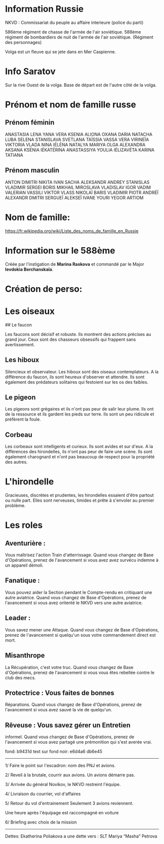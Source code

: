 # Information Russie

NKVD : Commissariat du peuple au affaire interieure (police du parti)

586ème régiment de chasse de l'armée de l'air soviétique.
588ème régiment de bombardiers de nuit de l'armée de l'air soviétique. (Régiment des personnages)

Volga est un fleuve qui se jete dans en Mer Caspienne.

# Info Saratov

Sur la rive Ouest de la volga.
Base de départ est de l'autre côté de la volga. 

# Prénom et nom de famille russe

## Prénom féminin


ANASTASIA
LENA
YANA
VERA
KSENIA
ALIONA
OXANA
DARIA
NATACHA
LUBA
SELENA
STANISLAVA
SVETLANA
TAÏSSIA
VASSA 
VERA
VIRINEÏA
VIKTORIA
VLADA
NINA
IÉLÉNA
NATALYA
MARIYA
OLGA
ALEXANDRA
AKSANA
KSÉNIA
IÉKATÉRINA
ANASTASSIYA
YOULIA
IÉLIZAVÉTA
KARINA
TATIANA


## Prénom masculin


ANTON
DIMITRI
NIKITA
IVAN
SACHA
ALEKSANDR
ANDREY
STANISLAS
VLADIMIR
SERGEI
BORIS
MIKHAIL
MIROSLAVA
VLADISLAV
IGOR
VADIM 
VALERIAN
VASSILI
VIKTOR
VLASS
NIKOLAÏ
BARIS
VLADIMIR
PIOTR
ANDRÉÏ
ALEXANDR
DMITRI
SERGUEÏ
ALEKSEÏ
IVANE
YOURI
YEGOR
ARTIOM


# Nom de famille:

https://fr.wikipedia.org/wiki/Liste_des_noms_de_famille_en_Russie


# Information sur le 588ème

Créée par l'instigation de **Marina Raskova** et commandé par le Major **Ievdokia Berchanskaïa**.

# Création de perso:



# Les oiseaux

## Le faucon

Les faucons sont décisif et robuste. Ils montrent des actions précises au grand jour. 
Ceux sont des chasseurs obsessifs qui frappent sans avertissement.

## Les hiboux

Silencieux et observateur. Les hiboux sont des oiseaux contemplateurs. 
A la différence du faucon, ils sont heureux d'observer et attendre. 
Ils sont également des prédateurs solitaires qui festoient sur les os des faibles.

## Le pigeon

Les pigeons sont grégaires et ils n'ont pas peur de salir leur plume. 
Ils ont de la ressource et ils gardent les pieds sur terre.
Ils sont un peu ridicule et préfèrent la foule.

## Corbeau

Les corbeaux sont intelligents et curieux. Ils sont avides et sur d'eux.
A la différences des hirondelles, ils n'ont pas peur de faire une scène. 
Ils sont également charognard et n'ont pas beaucoup de respect pour la propriété des autres.

# L'hirondelle

Gracieuses, discrètes et prudentes, les hirondelles essaient d'être partout ou nulle part.
Elles sont nerveuses, timides et prête à s'envoler au premier problème.


# Les roles

## Aventurière : 

Vous maîtrisez l'action Train
d'atterrissage. Quand vous changez de Base
d'Opérations, prenez de l'avancement si vous avez
avez survécu indemne à un appareil démoli.

## Fanatique : 

Vous pouvez aider la Section
pendant le Compte-rendu en critiquant une autre
aviatrice. Quand vous changez de Base
d'Opérations, prenez de l'avancement si vous avez
oritenté le NKVD vers une autre aviatrice.

## Leader :

 Vous savez mener une Attaque.
Quand vous changez de Base d'Opérations,
prenez de l'avancement si quelqu'un sous votre
commandement direct est mort.

## Misanthrope

La Récupération, c'est votre
truc. Quand vous changez de Base d'Opérations,
prenez de l'avancement si vous vous êtes rebellée
contre le club des mecs.


## Protectrice : Vous faites de bonnes
Réparations. Quand vous changez de Base
d'Opérations, prenez de l'avancement si vous avez
sauvé la vie de quelqu'un.

## Rêveuse : Vous savez gérer un Entretien
informel. Quand vous changez de Base
d'Opérations, prenez de l'avancement si vous avez
partagé une prémonition qui s'est averée vrai.


fond: b9431d
text sur fond noir: e6d4a6
db6e45


______







1/ Faire le point sur l'escadron: nom des PNJ et avions.

2/ Reveil à la brutale, courrir aux avions. Un avions démarre pas.

3/ Arrivée du général Novikov, le NKVD restreint l'équipe.

4/ Livraison du courrier, vol d'affaires

5/ Retour du vol d'entrainement
Seulement 3 avions reviennent.

Une heure après l'équipage est raccompagné en voiture

6/ Briefing avec choix de la mission


__________________________ 


Dettes:
Ekatherina Poliakova a une dette vers : SLT Mariya “Masha” Petrova

